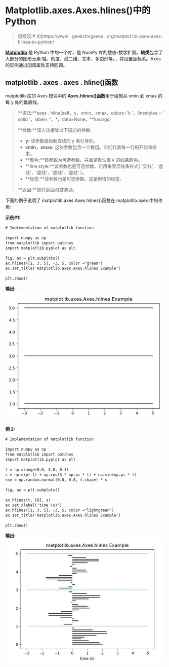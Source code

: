 # Matplotlib.axes.Axes.hlines()中的 Python

> 哎哎哎:# t0]https://www . geeksforgeeks . org/matplot lib-axes-axes-hlines-in-python/

**[Matplotlib](https://www.geeksforgeeks.org/python-introduction-matplotlib/)** 是 Python 中的一个库，是 NumPy 库的数值-数学扩展。**轴类**包含了大部分的图形元素:轴、刻度、线二维、文本、多边形等。，并设置坐标系。Axes 的实例通过回调属性支持回调。

## matplotlib . axes . axes . hline()函数

matplotlib 库的 Axes 模块中的 **Axes.hlines()函数**用于绘制从 xmin 到 xmax 的每 y 处的垂直线。

> **语法:**axes . hline(self，y，xmin，xmax，colors='k '，linestyles = ' solid '，label= "，*，data=None，**kwargs)
> 
> **参数:**该方法接受以下描述的参数:
> 
> *   **y:** 该参数是绘制直线的 y 索引序列。
> *   **xmin，xmax:** 这些参数包含一个数组。它们代表每一行的开始和结束。
> *   **颜色:**该参数为可选参数。并且是默认值 *k* 的线条颜色。
> *   **line style:**该参数也是可选参数。它用来表示线条样式{ '实线'，'虚线'，'虚线'，'虚线'，'虚线' }。
> *   **标签:**该参数也是可选参数。这是剧情的标签。
> 
> **返回:**这将返回*线路集合*。

下面的例子说明了 matplotlib.axes.Axes.hlines()函数在 matplotlib.axes 中的作用:

**示例#1:**

```
# Implementation of matplotlib function

import numpy as np
from matplotlib import patches
import matplotlib.pyplot as plt

fig, ax = plt.subplots()
ax.hlines([1, 3, 5], -3, 5, color ="green")
ax.set_title('matplotlib.axes.Axes.hlines Example')

plt.show()
```

**输出:**
![](img/827ea077bac95ddc01f10fbe1f9fe991.png)

**例 2:**

```
# Implementation of matplotlib function

import numpy as np
from matplotlib import patches
import matplotlib.pyplot as plt

t = np.arange(0.0, 5.0, 0.1)
s = np.exp(-t) + np.cos(3 * np.pi * t) + np.sin(np.pi * t)
nse = np.random.normal(0.0, 0.8, t.shape) * s

fig, ax = plt.subplots()

ax.hlines(t, [0], s)
ax.set_xlabel('time (s)')
ax.hlines([1, 3, 5], -3, 5, color ="lightgreen")
ax.set_title('matplotlib.axes.Axes.hlines Example')

plt.show()
```

**输出:**
![](img/6409aab54f4f21f542c996a41f574eaa.png)